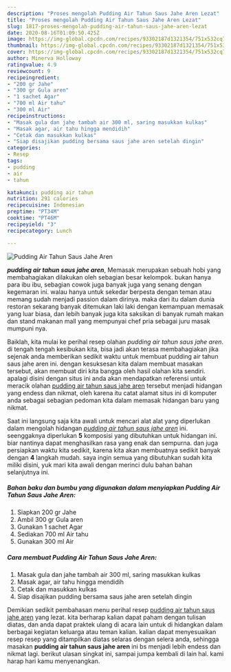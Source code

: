 ```yaml
---
description: "Proses mengolah Pudding Air Tahun Saus Jahe Aren Lezat"
title: "Proses mengolah Pudding Air Tahun Saus Jahe Aren Lezat"
slug: 1817-proses-mengolah-pudding-air-tahun-saus-jahe-aren-lezat
date: 2020-08-16T01:09:50.425Z
image: https://img-global.cpcdn.com/recipes/93302187d1321354/751x532cq70/pudding-air-tahun-saus-jahe-aren-foto-resep-utama.jpg
thumbnail: https://img-global.cpcdn.com/recipes/93302187d1321354/751x532cq70/pudding-air-tahun-saus-jahe-aren-foto-resep-utama.jpg
cover: https://img-global.cpcdn.com/recipes/93302187d1321354/751x532cq70/pudding-air-tahun-saus-jahe-aren-foto-resep-utama.jpg
author: Minerva Holloway
ratingvalue: 4.9
reviewcount: 9
recipeingredient:
- "200 gr Jahe"
- "300 gr Gula aren"
- "1 sachet Agar"
- "700 ml Air tahu"
- "300 ml Air"
recipeinstructions:
- "Masak gula dan jahe tambah air 300 ml, saring masukkan kulkas"
- "Masak agar, air tahu hingga mendidih"
- "Cetak dan masukkan kulkas"
- "Siap disajikan pudding bersama saus jahe aren setelah dingin"
categories:
- Resep
tags:
- pudding
- air
- tahun

katakunci: pudding air tahun 
nutrition: 291 calories
recipecuisine: Indonesian
preptime: "PT34M"
cooktime: "PT46M"
recipeyield: "3"
recipecategory: Lunch

---
```



![Pudding Air Tahun Saus Jahe Aren](https://img-global.cpcdn.com/recipes/93302187d1321354/751x532cq70/pudding-air-tahun-saus-jahe-aren-foto-resep-utama.jpg)

<b><i>pudding air tahun saus jahe aren</i></b>, Memasak merupakan sebuah hobi yang membahagiakan dilakukan oleh sebagian besar kelompok. bukan hanya para ibu ibu, sebagian cowok juga banyak juga yang senang dengan kegemaran ini. walau hanya untuk sekedar berpesta dengan teman atau memang sudah menjadi passion dalam dirinya. maka dari itu dalam dunia restoran sekarang banyak ditemukan laki laki dengan kemampuan memasak yang luar biasa, dan lebih banyak juga kita saksikan di banyak rumah makan dan stand makanan mall yang mempunyai chef pria sebagai juru masak mumpuni nya.

Baiklah, kita mulai ke perihal resep olahan <i>pudding air tahun saus jahe aren</i>. di tengah tengah kesibukan kita, bisa jadi akan terasa membahagiakan jika sejenak anda memberikan sedikit waktu untuk membuat pudding air tahun saus jahe aren ini. dengan kesuksesan kita dalam membuat masakan tersebut, akan membuat diri kita bangga oleh hasil olahan kita sendiri. apalagi disini dengan situs ini anda akan mendapatkan referensi untuk meracik olahan <u>pudding air tahun saus jahe aren</u> tersebut menjadi hidangan yang endess dan nikmat, oleh karena itu catat alamat situs ini di komputer anda sebagai sebagian pedoman kita dalam memasak hidangan baru yang nikmat.




Saat ini langsung saja kita awali untuk mencari alat alat yang diperlukan dalam mengolah hidangan <u><i>pudding air tahun saus jahe aren</i></u> ini. seenggaknya diperlukan <b>5</b> komposisi yang dibutuhkan untuk hidangan ini. biar nantinya dapat menghasilkan rasa yang enak dan sempurna. dan juga persiapkan waktu kita sedikit, karena kita akan membuatnya sedikit banyak dengan <b>4</b> langkah mudah. saya ingin semua yang dibutuhkan sudah kita miliki disini, yuk mari kita awali dengan merinci dulu bahan bahan selanjutnya ini.

<!--inarticleads1-->

##### Bahan baku dan bumbu yang digunakan dalam menyiapkan Pudding Air Tahun Saus Jahe Aren:

1. Siapkan 200 gr Jahe
1. Ambil 300 gr Gula aren
1. Gunakan 1 sachet Agar
1. Sediakan 700 ml Air tahu
1. Gunakan 300 ml Air




<!--inarticleads2-->

##### Cara membuat Pudding Air Tahun Saus Jahe Aren:

1. Masak gula dan jahe tambah air 300 ml, saring masukkan kulkas
1. Masak agar, air tahu hingga mendidih
1. Cetak dan masukkan kulkas
1. Siap disajikan pudding bersama saus jahe aren setelah dingin




Demikian sedikit pembahasan menu perihal resep <u>pudding air tahun saus jahe aren</u> yang lezat. kita berharap kalian dapat paham dengan tulisan diatas, dan anda dapat praktek ulang di acara lain untuk di hidangkan dalam berbagai kegiatan keluarga atau teman kalian. kalian dapat menyesuaikan resep resep yang ditampilkan diatas selaras dengan selera anda, sehingga masakan <b>pudding air tahun saus jahe aren</b> ini bs menjadi lebih endess dan nikmat lagi. berikut ulasan singkat ini, sampai jumpa kembali di lain hal. kami harap hari kamu menyenangkan.
